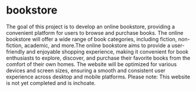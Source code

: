 # bookstore
The goal of this project is to develop an online bookstore, providing a convenient platform for users to browse and purchase books. The online bookstore will offer a wide range of book categories, including fiction, non-fiction, academic, and more.The online bookstore aims to provide a user-friendly and enjoyable shopping experience, making it convenient for book enthusiasts to explore, discover, and purchase their favorite books from the comfort of their own homes.
The website will be optimized for various devices and screen sizes, ensuring a smooth and consistent user experience across desktop and mobile platforms.
Please note: This website is not yet completed and is inchoate.

